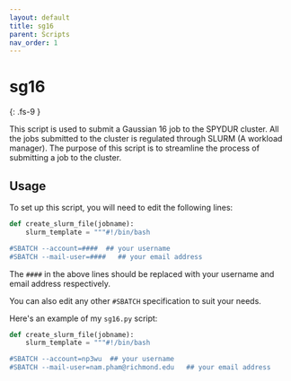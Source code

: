 ```yaml
---
layout: default
title: sg16
parent: Scripts
nav_order: 1
---
```


# sg16
{: .fs-9 }

This script is used to submit a Gaussian 16 job to the SPYDUR cluster. All the jobs submitted to the cluster is regulated through SLURM (A workload manager). The purpose of this script is to streamline the process of submitting a job to the cluster.

## Usage

To set up this script, you will need to edit the following lines:

```python
def create_slurm_file(jobname):
    slurm_template = """#!/bin/bash

#SBATCH --account=####  ## your username
#SBATCH --mail-user=####   ## your email address
```

The `####` in the above lines should be replaced with your username and email address respectively.

You can also edit any other `#SBATCH` specification to suit your needs.

Here's an example of my `sg16.py` script:

```python
def create_slurm_file(jobname):
    slurm_template = """#!/bin/bash

#SBATCH --account=np3wu  ## your username
#SBATCH --mail-user=nam.pham@richmond.edu   ## your email address
```